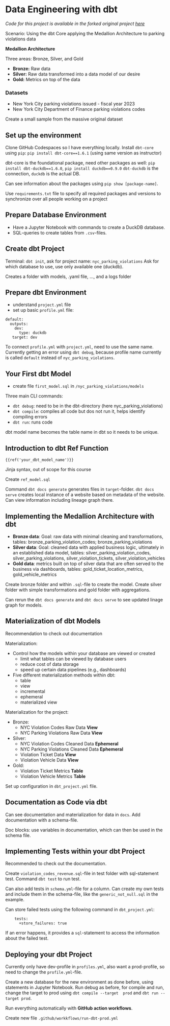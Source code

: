 # Data Engineering with dbt

*Code for this project is available in the forked original project [here](https://github.com/CaroPoschen/data-engineering-with-data-build-tool-dbt-4458303)*

Scenario: Using the dbt Core applying the Medallion Architecture to parking violations data

**Medallion Architecture**

Three areas: Bronze, Silver, and Gold

- **Bronze:** Raw data
- **Silver:** Raw data transformed into a data model of our desire
- **Gold:** Metrics on top of the data

### Datasets

- New York City parking violations issued - fiscal year 2023
- New York City Department of Finance parking violations codes

Create a small sample from the massive original dataset

## Set up the environment

Clone GitHub Codespaces so I have everything locally.
Install `dbt-core` using `pip`: `pip install dbt-core==1.6.1` (using same version as instructor)

dbt-core is the foundational package, need other packages as well: `pip install dbt-duckdb==1.6.0`, `pip install duckdb==0.9.0`
`dbt-duckdb` is the connection, `duckdb` is the actual DB.

Can see information about the packages using `pip show [package-name]`.

Use `requirements.txt` file to specify all required packages and versions to synchronize over all people working on a project

## Prepare Database Environment

- Have a Jupyter Notebook with commands to create a DuckDB database.
- SQL-queries to create tables from `.csv`-files.

## Create dbt Project 

Terminal: `dbt init`, ask for project name: `nyc_parking_violations`
Ask for which database to use, use only available one (duckdb).

Creates a folder with models, .yaml file, ..., and a logs folder

## Prepare dbt Environment

- understand `project.yml` file
- set up basic `profile.yml` file:
```
default:
  outputs:
    dev:
      type: duckdb
   target: dev
```

To connect `profile.yml` with `project.yml`, need to use the same name.
Currently getting an error using `dbt debug`, because profile name currently is called `default` instead of `nyc_parking_violations`.

## Your First dbt Model

- create file `first_model.sql` in `/nyc_parking_violations/models`

Three main CLI commands:
- `dbt debug`: need to be in the dbt-directory (here nyc_parking_violations)
- `dbt compile`: compiles all code but dos not run it, helps identify compiling errors
- `dbt run`: runs code

dbt model name becomes the table name in dbt so it needs to be unique.

## Introduction to dbt Ref Function

`{{ref('your_dbt_model_name')}}`

Jinja syntax, out of scope for this course

Create `ref_model.sql`


Command `dbt docs generate` generates files in `target`-folder.
`dbt docs serve` creates local instance of a website based on metadata of the website. Can view information including lineage graph there.

## Implementing the Medallion Architecture with dbt

- **Bronze data**: Goal: raw data with minimal cleaning and transformations, tables: bronze_parking_violation_codes; bronze_parking_violations
- **Silver data**: Goal: cleaned data with applied business logic, ultimately in an established data model, tables: silver_parking_violation_codes, silver_parking_violations, silver_violation_tickets, silver_violation_vehicles
- **Gold data**: metrics built on top of silver data that are often served to the business via dashboards, tables: gold_ticket_location_metrics, gold_vehicle_metrics

Create bronze folder and within `.sql`-file to create the model.
Create silver folder with simple transformations and gold folder with aggregations.

Can rerun the `dbt docs generate` and `dbt docs serve` to see updated linage graph for models.

## Materialization of dbt Models

Recommendation to check out documentation 


Materialization:
- Control how the models within your database are viewed or created
	- limit what tables can be viewed by database users
	- reduce cost of data storage
	- speed up certain data pipelines (e.g., dashboards)
- Five different materialization methods within dbt:
	- table
	- view
	- incremental
	- ephemeral
	- materialized view

Materialization for the project:
- Bronze: 
	- NYC Violation Codes Raw Data **View**
	- NYC Parking Violations Raw Data **View**
- Silver:
	- NYC Violation Codes Cleaned Data **Ephemeral**
	- NYC Parking Violations Cleaned Data **Ephemeral**
	- Violation Ticket Data **View**
	- Violation Vehicle Data **View**
- Gold:
	- Violation Ticket Metrics **Table**
	- Violation Vehicle Metrics **Table**

Set up configuration in `dbt_project.yml` file.


## Documentation as Code via dbt

Can see documentation and materialization for data in `docs`.
Add documentation with a schema-file.


Doc blocks: use variables in documentation, which can then be used in the schema file.

## Implementing Tests within your dbt Project

Recommended to check out the documentation.

Create `violation_codes_revenue.sql`-file in test folder with sql-statement test.
Command `dbt test` to run test.

Can also add tests in `schema.yml`-file for a column.
Can create my own tests and include them in the schema-file, like the `generic_not_null.sql` in the example.

Can store failed tests using the following command in `dbt_project.yml`:
```
    tests:
      +store_failures: true
```
If an error happens, it provides a `sql`-statement to access the information about the failed test.

## Deploying your dbt Project

Currently only have dev-profile in `profiles.yml`, also want a prod-profile, so need to change the `profile.yml`-file.

Create a new database for the new environment as done before, using statements in Jupyter Notebook.
Run debug as before, for compile and run, change the target to prod using `dbt compile --target  prod` and `dbt run --target prod`.


Run everything automatically with **GitHub action workflows**.

Create new file `.github/workkflows/run-dbt-prod.yml`



